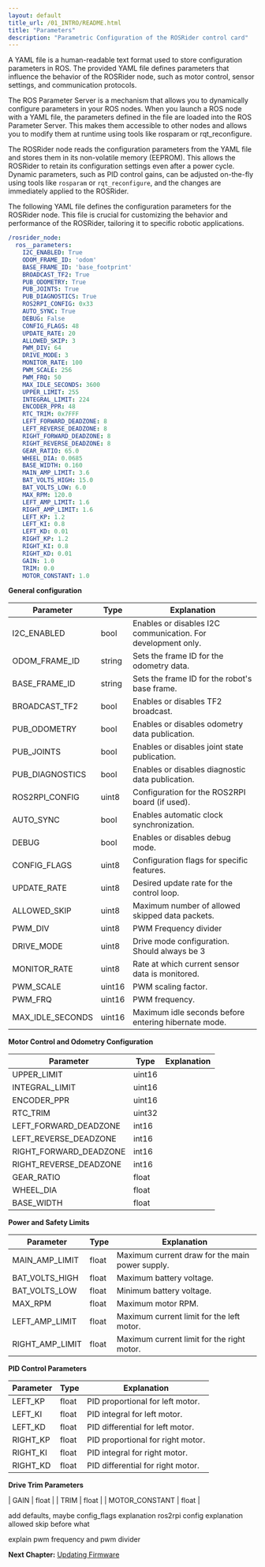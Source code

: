 ```yaml
---
layout: default
title_url: /01_INTRO/README.html
title: "Parameters"
description: "Parametric Configuration of the ROSRider control card"
---
```


A YAML file is a human-readable text format used to store configuration parameters in ROS. The provided YAML file defines parameters that influence the behavior of the ROSRider node, such as motor control, sensor settings, and communication protocols.

The ROS Parameter Server is a mechanism that allows you to dynamically configure parameters in your ROS nodes. When you launch a ROS node with a YAML file, the parameters defined in the file are loaded into the ROS Parameter Server. This makes them accessible to other nodes and allows you to modify them at runtime using tools like rosparam or rqt_reconfigure.

The ROSRider node reads the configuration parameters from the YAML file and stores them in its non-volatile memory (EEPROM). This allows the ROSRider to retain its configuration settings even after a power cycle. Dynamic parameters, such as PID control gains, can be adjusted on-the-fly using tools like `rosparam` or `rqt_reconfigure`, and the changes are immediately applied to the ROSRider.

The following YAML file defines the configuration parameters for the ROSRider node. This file is crucial for customizing the behavior and performance of the ROSRider, tailoring it to specific robotic applications.

```yaml
/rosrider_node:
  ros__parameters:
    I2C_ENABLED: True
    ODOM_FRAME_ID: 'odom'
    BASE_FRAME_ID: 'base_footprint'
    BROADCAST_TF2: True
    PUB_ODOMETRY: True
    PUB_JOINTS: True
    PUB_DIAGNOSTICS: True
    ROS2RPI_CONFIG: 0x33
    AUTO_SYNC: True
    DEBUG: False
    CONFIG_FLAGS: 48
    UPDATE_RATE: 20
    ALLOWED_SKIP: 3
    PWM_DIV: 64
    DRIVE_MODE: 3
    MONITOR_RATE: 100
    PWM_SCALE: 256
    PWM_FRQ: 50
    MAX_IDLE_SECONDS: 3600
    UPPER_LIMIT: 255
    INTEGRAL_LIMIT: 224
    ENCODER_PPR: 48
    RTC_TRIM: 0x7FFF
    LEFT_FORWARD_DEADZONE: 8
    LEFT_REVERSE_DEADZONE: 8
    RIGHT_FORWARD_DEADZONE: 8
    RIGHT_REVERSE_DEADZONE: 8
    GEAR_RATIO: 65.0
    WHEEL_DIA: 0.0685
    BASE_WIDTH: 0.160
    MAIN_AMP_LIMIT: 3.6
    BAT_VOLTS_HIGH: 15.0
    BAT_VOLTS_LOW: 6.0
    MAX_RPM: 120.0
    LEFT_AMP_LIMIT: 1.6
    RIGHT_AMP_LIMIT: 1.6
    LEFT_KP: 1.2
    LEFT_KI: 0.8
    LEFT_KD: 0.01
    RIGHT_KP: 1.2
    RIGHT_KI: 0.8
    RIGHT_KD: 0.01
    GAIN: 1.0
    TRIM: 0.0
    MOTOR_CONSTANT: 1.0
```

**General configuration**

| Parameter | Type | Explanation |
| -------- | -------- | -------- |
| I2C_ENABLED  | bool | Enables or disables I2C communication. For development only. |
| ODOM_FRAME_ID | string | Sets the frame ID for the odometry data. |
| BASE_FRAME_ID | string | Sets the frame ID for the robot's base frame. |
| BROADCAST_TF2 | bool | Enables or disables TF2 broadcast. |
| PUB_ODOMETRY | bool | Enables or disables odometry data publication. |
| PUB_JOINTS | bool | Enables or disables joint state publication. |
| PUB_DIAGNOSTICS | bool | Enables or disables diagnostic data publication. |
| ROS2RPI_CONFIG | uint8 | Configuration for the ROS2RPI board (if used). |
| AUTO_SYNC | bool | Enables automatic clock synchronization. |
| DEBUG | bool | Enables or disables debug mode. |
| CONFIG_FLAGS | uint8 | Configuration flags for specific features. |
| UPDATE_RATE | uint8 | Desired update rate for the control loop. |
| ALLOWED_SKIP | uint8 | Maximum number of allowed skipped data packets. |
| PWM_DIV | uint8 | PWM Frequency divider |
| DRIVE_MODE | uint8 | Drive mode configuration. Should always be 3 |
| MONITOR_RATE | uint8 | Rate at which current sensor data is monitored. |
| PWM_SCALE | uint16 | PWM scaling factor. |
| PWM_FRQ | uint16 | PWM frequency. |
| MAX_IDLE_SECONDS | uint16 | Maximum idle seconds before entering hibernate mode. |

**Motor Control and Odometry Configuration**

| Parameter | Type | Explanation |
| -------- | -------- | -------- |
| UPPER_LIMIT | uint16 |
| INTEGRAL_LIMIT | uint16 |
| ENCODER_PPR | uint16 |
| RTC_TRIM | uint32 |
| LEFT_FORWARD_DEADZONE | int16 |
| LEFT_REVERSE_DEADZONE | int16 |
| RIGHT_FORWARD_DEADZONE | int16 |
| RIGHT_REVERSE_DEADZONE | int16 |
| GEAR_RATIO | float |
| WHEEL_DIA | float |
| BASE_WIDTH | float |

**Power and Safety Limits**

| Parameter | Type | Explanation |
| -------- | -------- | -------- |
| MAIN_AMP_LIMIT | float | Maximum current draw for the main power supply. |
| BAT_VOLTS_HIGH | float | Maximum battery voltage. |
| BAT_VOLTS_LOW | float | Minimum battery voltage. |
| MAX_RPM | float | Maximum motor RPM. |
| LEFT_AMP_LIMIT | float | Maximum current limit for the left motor. |
| RIGHT_AMP_LIMIT | float | Maximum current limit for the right motor. |

**PID Control Parameters**

| Parameter | Type | Explanation |
| -------- | -------- | -------- |
| LEFT_KP | float | PID proportional for left motor. |
| LEFT_KI | float | PID integral for left motor. |
| LEFT_KD | float | PID differential for left motor. |
| RIGHT_KP | float | PID proportional for right motor. |
| RIGHT_KI | float | PID integral for right motor. |
| RIGHT_KD | float | PID differential for right motor. |

**Drive Trim Parameters**







| GAIN | float |
| TRIM | float |
| MOTOR_CONSTANT | float |

add defaults, maybe
config_flags explanation
ros2rpi config explanation
allowed skip before what

explain pwm frequency and pwm divider





__Next Chapter:__ [Updating Firmware](../06_FIRMWARE/README.md)